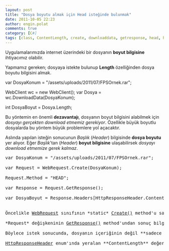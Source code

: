 ```yaml
---
layout: post
title: "Dosya boyutu almak için Head isteğinde bulunmak"
date: 2011-10-05 22:23
author: engin.polat
comments: true
category: [C#]
tags: [class, ContentLength, create, downloaddata, getresponse, head, header, headers, HttpResponseHeader, int, length, method, request, response, static, string, webclient, webrequest, webresponse]
---
```

Uygulamalarımızda internet üzerindeki bir dosyanın **boyut bilgisine** ihtiyacımız olabilir.

Yapmamız gereken; dosyaya istekte bulunup **Length** özelliğinden dosya boyutu bilgisini almak.



var DosyaKonum = "/assets/uploads/2011/07/FPSOrnek.rar";

WebClient wc = new WebClient();
var Dosya = wc.DownloadData(DosyaKonum);

int DosyaBoyut = Dosya.Length;</pre>

Bu yöntemin en önemli **dezavantajı**, dosyanın boyut bilgisini alabilmek için *dosyayı gerçekten download etmemiz gerekiyor*. Özellikle büyük boyutlu dosyalarda bu yöntem büyük problemlere yol açacaktır.

Aslında yapılan isteğin sonucunun *Başlık* (*Header*) bilgisinde **dosya boyutu** yer alıyor. Eğer *Başlık*'tan (*Header*) **boyut bilgisine** ulaşabilirsek *dosyayı download etmemize gerek kalmaz*.

<pre class="brush:csharp">var DosyaKonum = "/assets/uploads/2011/07/FPSOrnek.rar";

var Request = WebRequest.Create(DosyaKonum);

Request.Method = "HEAD";

var Response = Request.GetResponse();

var DosyaBoyut = Response.Headers[HttpResponseHeader.ContentLength];


Öncelikle <a href="http://msdn.microsoft.com/library/system.net.webrequest" title="WebRequest" target="_blank">WebRequest</a> sınıfının *static* <a href="http://msdn.microsoft.com/en-gb/library/bw00b1dc" title="WebRequest.Create" target="_blank">Create()</a> method'u sayesinde, parametresinde adresi verilmiş dosyaya bir **istek** oluşturuyoruz.

*Request* değişkeninin <a href="http://msdn.microsoft.com/library/system.net.webrequest.getresponse" title="WebRequest.GetResponse()" target="_blank">GetResponse()</a> method'undan sonuç bilgisini almadan önce <a href="http://msdn.microsoft.com/library/system.net.webrequest.method" title="WebRequest.Method" target="_blank">Method</a> özelliğine **HEAD** değerini atıyoruz.

Böylece istek sonucunda, dosyanın içeriğinin değil **sadece başlık bilgisinin** bulunmasını sağlıyoruz.

<a href="http://msdn.microsoft.com/library/system.net.httpresponseheader" title="HttpResponseHeader" target="_blank">HttpResponseHeader</a> enum'ında yeralan **ContentLength** değeri ile *Response* değişkeninin <a href="http://msdn.microsoft.com/library/system.net.webresponse.headers" title="WebResponse.Headers" target="_blank">Headers</a> özelliğinden **dosyanın boyut bilgisine** ulaşabiliyoruz.


